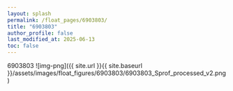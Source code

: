 ```yaml
---
layout: splash
permalink: /float_pages/6903803/
title: "6903803"
author_profile: false
last_modified_at: 2025-06-13
toc: false
---
```

 
6903803
![img-png]({{ site.url }}{{ site.baseurl }}/assets/images/float_figures/6903803/6903803_Sprof_processed_v2.png)